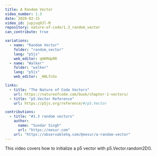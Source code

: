 ```yaml
---
title: A Random Vector
video_number: 1.3
date: 2020-02-15
video_id: jupjuq9Jl-M
repository: nature-of-code/1.3_random_vector
can_contribute: true

variations:
  - name: "Random Vector"
    folder: "random_vector"
    lang: "p5js"
    web_editor: qHKMdpRR
  - name: "Walker"
    folder: "walker"
    lang: "p5js"
    web_editor: _HHLfcGx

links:
  - title: "The Nature of Code Vectors"
    url: https://natureofcode.com/book/chapter-1-vectors/
  - title: "p5.Vector Reference"
    url: https://p5js.org/reference/#/p5.Vector

contributions:
  - title: "#1.3 random vectors"
    author:
      name: "Sundar Singh"
      url: "https://eesur.com"
    url: "https://observablehq.com/@eesur/a-random-vector"
---
```


This video covers how to initialize a p5 vector with p5.Vector.random2D(). 
